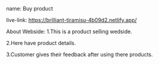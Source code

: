 name: Buy product


live-link: https://brilliant-tiramisu-4b09d2.netlify.app/

About Webside:
1.This is a product selling wedside.

2.Here have product details.

3.Customer gives their feedback after using there products.